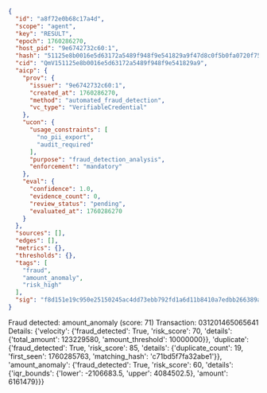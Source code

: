 ```json
{
  "id": "a8f72e0b68c17a4d",
  "scope": "agent",
  "key": "RESULT",
  "epoch": 1760286270,
  "host_pid": "9e6742732c60:1",
  "hash": "51125e8b0016e5d63172a5489f948f9e541829a9f47d8c0f5b0fa0720f752da4",
  "cid": "QmV151125e8b0016e5d63172a5489f948f9e541829a9",
  "aicp": {
    "prov": {
      "issuer": "9e6742732c60:1",
      "created_at": 1760286270,
      "method": "automated_fraud_detection",
      "vc_type": "VerifiableCredential"
    },
    "ucon": {
      "usage_constraints": [
        "no_pii_export",
        "audit_required"
      ],
      "purpose": "fraud_detection_analysis",
      "enforcement": "mandatory"
    },
    "eval": {
      "confidence": 1.0,
      "evidence_count": 0,
      "review_status": "pending",
      "evaluated_at": 1760286270
    }
  },
  "sources": [],
  "edges": [],
  "metrics": {},
  "thresholds": {},
  "tags": [
    "fraud",
    "amount_anomaly",
    "risk_high"
  ],
  "sig": "f8d151e19c950e25150245ac4dd73ebb792fd1a6d11b8410a7edbb266389a618"
}
```

Fraud detected: amount_anomaly (score: 71)
Transaction: 031201465065641
Details: {'velocity': {'fraud_detected': True, 'risk_score': 70, 'details': {'total_amount': 123229580, 'amount_threshold': 10000000}}, 'duplicate': {'fraud_detected': True, 'risk_score': 85, 'details': {'duplicate_count': 19, 'first_seen': 1760285763, 'matching_hash': 'c71bd5f7fa32abe1'}}, 'amount_anomaly': {'fraud_detected': True, 'risk_score': 60, 'details': {'iqr_bounds': {'lower': -2106683.5, 'upper': 4084502.5}, 'amount': 6161479}}}